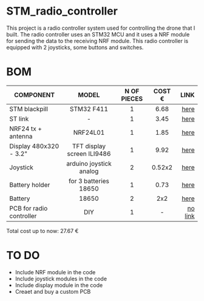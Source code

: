 # STM_radio_controller
 
This project is a radio controller system used for controlling the drone that I built. The radio controller uses an STM32 MCU and it uses a NRF module for sending the data to the receiving NRF module. This radio controller is equipped with 2 joysticks, some buttons and switches.

# BOM

| **COMPONENT**           | **MODEL**                    | **N OF PIECES** | **COST €**| **LINK** |
| ----------------------- |:----------------------------:|:---------------:|:---------:| --------:|
| STM blackpill           | STM32 F411                   | 1               | 6.68      | [here](https://it.aliexpress.com/item/32792513237.html?spm=a2g0s.9042311.0.0.74a34c4dBViBGv)
| ST link                 | -                            | 1               | 3.45      | [here](https://it.aliexpress.com/item/32792513237.html?spm=a2g0s.9042311.0.0.74a34c4dBViBGv)
| NRF24 tx + antenna      | NRF24L01                     | 1               | 1.85      | [here](https://it.aliexpress.com/item/32272725011.html?spm=a2g0s.9042311.0.0.74a34c4dBViBGv)
| Display 480x320 - 3.2"  | TFT display screen ILI9486   | 1               | 9.92     | [here](https://it.aliexpress.com/item/4001247380483.html?spm=a2g0o.productlist.0.0.248279ebKSZWhT&algo_pvid=0093292f-33ab-4618-a51c-bde38f8fd506&algo_exp_id=0093292f-33ab-4618-a51c-bde38f8fd506-43&pdp_ext_f=%7B%22sku_id%22%3A%2210000015454172922%22%7D)
| Joystick                | arduino joystick analog      | 2               | 0.52x2    | [here](https://it.aliexpress.com/item/32263199828.html?spm=a2g0s.9042311.0.0.74a34c4dBViBGv)
| Battery holder          | for 3 batteries 18650        | 1               | 0.73      | [here](https://it.aliexpress.com/item/1005002410468384.html?spm=a2g0o.productlist.0.0.56313a21GUZq3K&algo_pvid=54f28b8d-b266-48cd-a70a-93b899a8bcd3&aem_p4p_detail=202112100021489728919746521060005601596&algo_exp_id=54f28b8d-b266-48cd-a70a-93b899a8bcd3-1&pdp_ext_f=%7B%22sku_id%22%3A%2212000020563128549%22%7D)
| Battery                 | 18650                        | 2               | 2x2       | [here](https://it.aliexpress.com/item/1005002325103098.html?spm=a2g0s.9042311.0.0.49664c4dRVHLxL)
| PCB for radio controller| DIY                          | 1               | -         | [no link]()

Total cost up to now: 27.67 €

# TO DO

- Include NRF module in the code
- Include joystick modules in the code
- Include display module in the code
- Creaet and buy a custom PCB